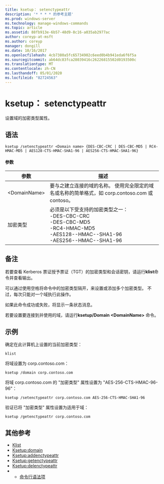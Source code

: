 ```yaml
---
title: ksetup： setenctypeattr
description: '* * * * 的参考主题'
ms.prod: windows-server
ms.technology: manage-windows-commands
ms.topic: article
ms.assetid: 88fb913e-6b57-48d9-8c16-a035ab2977ac
author: coreyp-at-msft
ms.author: coreyp
manager: dongill
ms.date: 10/16/2017
ms.openlocfilehash: 4cb7380a5fc65734902c6eed0b4b941eda6f6f5a
ms.sourcegitcommit: ab64dc83fca28039416c26226815502d0193500c
ms.translationtype: MT
ms.contentlocale: zh-CN
ms.lasthandoff: 05/01/2020
ms.locfileid: "82724563"
---
```

# <a name="ksetupsetenctypeattr"></a>ksetup： setenctypeattr



设置域的加密类型属性。

## <a name="syntax"></a>语法

```
ksetup /setenctypeattr <Domain name> {DES-CBC-CRC | DES-CBC-MD5 | RC4-HMAC-MD5 | AES128-CTS-HMAC-SHA1-96 | AES256-CTS-HMAC-SHA1-96}
```

#### <a name="parameters"></a>参数

|参数|描述|
|---------|-----------|
|\<DomainName>|要与之建立连接的域的名称。 使用完全限定的域名或名称的简单格式，如 corp.contoso.com 或 contoso。|
|加密类型|必须是以下受支持的加密类型之一：</br>-DES-CBC-CRC</br>-DES-CBC-MD5</br>-RC4-HMAC-MD5</br>-AES128--HMAC--SHA1-96</br>-AES256--HMAC--SHA1-96|

## <a name="remarks"></a>备注

若要查看 Kerberos 票证授予票证（TGT）的加密类型和会话密钥，请运行**klist**命令并查看输出。

可以通过使用空格将命令中的加密类型隔开，来设置或添加多个加密类型。 不过，每次只能对一个域执行此操作。

如果此命令成功或失败，将显示一条状态消息。

若要设置要连接到并使用的域，请运行**ksetup/Domain \<DomainName>** 命令。

## <a name="examples"></a>示例

确定在此计算机上设置的当前加密类型：
```
klist
```
将域设置为 corp.contoso.com：
```
ksetup /domain corp.contoso.com
```
将域 corp.contoso.com 的 "加密类型" 属性设置为 "AES-256-CTS-HMAC-96-96"：
```
ksetup /setenctypeattr corp.contoso.com AES-256-CTS-HMAC-SHA1-96
```
验证已将 "加密类型" 属性设置为适用于域：
```
ksetup /getenctypeattr corp.contoso.com
```

## <a name="additional-references"></a>其他参考

-   [Klist](klist.md)
-   [Ksetup:domain](ksetup-domain.md)
-   [Ksetup:addenctypeattr](ksetup-addenctypeattr.md)
-   [Ksetup:getenctypeattr](ksetup-getenctypeattr.md)
-   [Ksetup:delenctypeattr](ksetup-delenctypeattr.md)
-   - [命令行语法项](command-line-syntax-key.md)